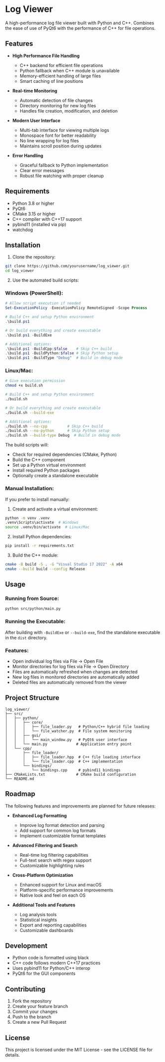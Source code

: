 # Log Viewer

A high-performance log file viewer built with Python and C++. Combines the ease of use of PyQt6 with the performance of C++ for file operations.

## Features

- **High Performance File Handling**
  - C++ backend for efficient file operations
  - Python fallback when C++ module is unavailable
  - Memory-efficient handling of large files
  - Smart caching of line positions

- **Real-time Monitoring**
  - Automatic detection of file changes
  - Directory monitoring for new log files
  - Handles file creation, modification, and deletion

- **Modern User Interface**
  - Multi-tab interface for viewing multiple logs
  - Monospace font for better readability
  - No line wrapping for log files
  - Maintains scroll position during updates

- **Error Handling**
  - Graceful fallback to Python implementation
  - Clear error messages
  - Robust file watching with proper cleanup

## Requirements

- Python 3.8 or higher
- PyQt6
- CMake 3.15 or higher
- C++ compiler with C++17 support
- pybind11 (installed via pip)
- watchdog

## Installation

1. Clone the repository:
```bash
git clone https://github.com/yourusername/log_viewer.git
cd log_viewer
```

2. Use the automated build scripts:

### Windows (PowerShell):
```powershell
# Allow script execution if needed
Set-ExecutionPolicy -ExecutionPolicy RemoteSigned -Scope Process

# Build C++ and setup Python environment
.\build.ps1

# Or build everything and create executable
.\build.ps1 -BuildExe

# Additional options:
.\build.ps1 -BuildCpp:$false    # Skip C++ build
.\build.ps1 -BuildPython:$false # Skip Python setup
.\build.ps1 -BuildType "Debug"  # Build in debug mode
```

### Linux/Mac:
```bash
# Give execution permission
chmod +x build.sh

# Build C++ and setup Python environment
./build.sh

# Or build everything and create executable
./build.sh --build-exe

# Additional options:
./build.sh --no-cpp         # Skip C++ build
./build.sh --no-python      # Skip Python setup
./build.sh --build-type Debug  # Build in debug mode
```

The build scripts will:
- Check for required dependencies (CMake, Python)
- Build the C++ component
- Set up a Python virtual environment
- Install required Python packages
- Optionally create a standalone executable

### Manual Installation:

If you prefer to install manually:

1. Create and activate a virtual environment:
```bash
python -m venv .venv
.venv\Scripts\activate  # Windows
source .venv/bin/activate  # Linux/Mac
```

2. Install Python dependencies:
```bash
pip install -r requirements.txt
```

3. Build the C++ module:
```bash
cmake -B build -S . -G "Visual Studio 17 2022" -A x64
cmake --build build --config Release
```

## Usage

### Running from Source:
```bash
python src/python/main.py
```

### Running the Executable:
After building with `-BuildExe` or `--build-exe`, find the standalone executable in the `dist` directory.

### Features:
- Open individual log files via File -> Open File
- Monitor directories for log files via File -> Open Directory
- Files are automatically refreshed when changes are detected
- New log files in monitored directories are automatically added
- Deleted files are automatically removed from the viewer

## Project Structure

```
log_viewer/
├── src/
│   ├── python/
│   │   ├── core/
│   │   │   ├── file_loader.py   # Python/C++ hybrid file loading
│   │   │   └── file_watcher.py  # File system monitoring
│   │   ├── gui/
│   │   │   └── main_window.py   # PyQt6 user interface
│   │   └── main.py             # Application entry point
│   └── cpp/
│       ├── file_loader/
│       │   ├── file_loader.hpp  # C++ file loading interface
│       │   └── file_loader.cpp  # C++ implementation
│       └── bindings/
│           └── bindings.cpp     # pybind11 bindings
├── CMakeLists.txt              # CMake build configuration
└── README.md
```

## Roadmap

The following features and improvements are planned for future releases:

- **Enhanced Log Formatting**
  - Improve log format detection and parsing
  - Add support for common log formats
  - Implement customizable format templates

- **Advanced Filtering and Search**
  - Real-time log filtering capabilities
  - Full-text search with regex support
  - Customizable highlighting rules

- **Cross-Platform Optimization**
  - Enhanced support for Linux and macOS
  - Platform-specific performance improvements
  - Native look and feel on each OS

- **Additional Tools and Features**
  - Log analysis tools
  - Statistical insights
  - Export and reporting capabilities
  - Customizable dashboards

## Development

- Python code is formatted using black
- C++ code follows modern C++17 practices
- Uses pybind11 for Python/C++ interop
- PyQt6 for the GUI components

## Contributing

1. Fork the repository
2. Create your feature branch
3. Commit your changes
4. Push to the branch
5. Create a new Pull Request

## License

This project is licensed under the MIT License - see the LICENSE file for details.